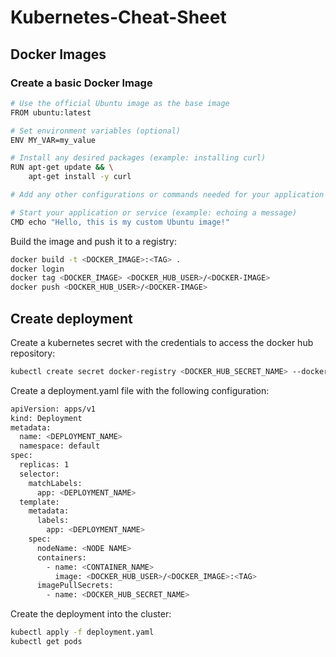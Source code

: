 # Kubernetes-Cheat-Sheet

## Docker Images

### Create a basic Docker Image

```bash
# Use the official Ubuntu image as the base image
FROM ubuntu:latest

# Set environment variables (optional)
ENV MY_VAR=my_value

# Install any desired packages (example: installing curl)
RUN apt-get update && \
    apt-get install -y curl

# Add any other configurations or commands needed for your application

# Start your application or service (example: echoing a message)
CMD echo "Hello, this is my custom Ubuntu image!"
```

Build the image and push it to a registry:

```bash
docker build -t <DOCKER_IMAGE>:<TAG> .
docker login
docker tag <DOCKER_IMAGE> <DOCKER_HUB_USER>/<DOCKER-IMAGE>
docker push <DOCKER_HUB_USER>/<DOCKER-IMAGE>
```

## Create deployment

Create a kubernetes secret with the credentials to access the docker hub repository:
```bash
kubectl create secret docker-registry <DOCKER_HUB_SECRET_NAME> --docker-username=<DOCKER_HUB_USER> --docker-password=<DOCKER_HUB_PASSWORD> --docker-server=https://index.docker.io/v1/
```

Create a deployment.yaml file with the following configuration:

```bash
apiVersion: apps/v1
kind: Deployment
metadata:
  name: <DEPLOYMENT_NAME>
  namespace: default
spec:
  replicas: 1
  selector:
    matchLabels:
      app: <DEPLOYMENT_NAME>
  template:
    metadata:
      labels:
        app: <DEPLOYMENT_NAME>
    spec:
      nodeName: <NODE NAME>
      containers:
        - name: <CONTAINER_NAME>
          image: <DOCKER_HUB_USER>/<DOCKER_IMAGE>:<TAG>
      imagePullSecrets:
        - name: <DOCKER_HUB_SECRET_NAME>
```
Create the deployment into the cluster:

```bash
kubectl apply -f deployment.yaml
kubectl get pods
```


